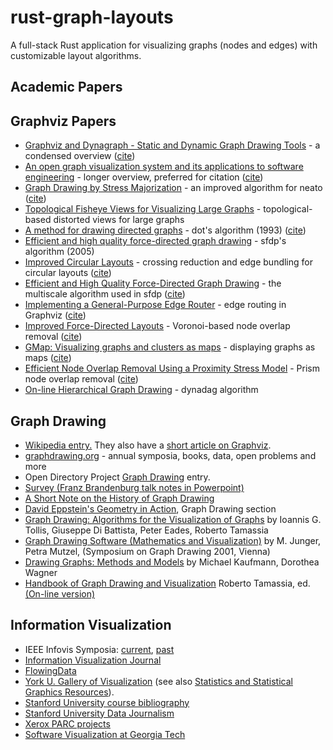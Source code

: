 # rust-graph-layouts

A full-stack Rust application for visualizing graphs (nodes and edges) with customizable layout algorithms.

## Academic Papers

## Graphviz Papers

- [Graphviz and Dynagraph - Static and Dynamic Graph Drawing Tools](https://graphviz.org/documentation/EGKNW03.pdf) - a condensed overview ([cite](https://citeseerx.ist.psu.edu/viewdoc/summary?doi=10.1.1.96.3776))
- [An open graph visualization system and its applications to software engineering](https://graphviz.org/documentation/GN99.pdf) - longer overview, preferred for citation ([cite](http://citeseerx.ist.psu.edu/viewdoc/summary?doi=10.1.1.106.5621))
- [Graph Drawing by Stress Majorization](https://graphviz.org/documentation/GKN04.pdf) - an improved algorithm for neato ([cite](https://link.springer.com/chapter/10.1007/978-3-540-31843-9_25))
- [Topological Fisheye Views for Visualizing Large Graphs](https://graphviz.org/documentation/GKN04a.pdf) - topological-based distorted views for large graphs
- [A method for drawing directed graphs](https://graphviz.org/documentation/TSE93.pdf) - dot's algorithm (1993) ([cite](http://citeseerx.ist.psu.edu/viewdoc/summary?doi=10.1.1.3.8982))
- [Efficient and high quality force-directed graph drawing](http://yifanhu.net/PUB/graph_draw.pdf) - sfdp's algorithm (2005)
- [Improved Circular Layouts](https://graphviz.org/documentation/GK06.pdf) - crossing reduction and edge bundling for circular layouts ([cite](https://link.springer.com/chapter/10.1007/978-3-540-70904-6_37))
- [Efficient and High Quality Force-Directed Graph Drawing](https://graphviz.org/documentation/Hu05.pdf) - the multiscale algorithm used in sfdp ([cite](http://yifanhu.net/PUB/graph_draw.pdf))
- [Implementing a General-Purpose Edge Router](https://graphviz.org/documentation/DGKN97.pdf) - edge routing in Graphviz ([cite](https://link.springer.com/chapter/10.1007/3-540-63938-1_68))
- [Improved Force-Directed Layouts](https://graphviz.org/documentation/GN98.pdf) - Voronoi-based node overlap removal ([cite](https://link.springer.com/chapter/10.1007/3-540-37623-2_28))
- [GMap: Visualizing graphs and clusters as maps](https://graphviz.org/documentation/GHK09.pdf) - displaying graphs as maps ([cite](http://citeseerx.ist.psu.edu/viewdoc/summary?doi=10.1.1.154.8753))
- [Efficient Node Overlap Removal Using a Proximity Stress Model](https://graphviz.org/documentation/GH10.pdf) - Prism node overlap removal ([cite](https://link.springer.com/chapter/10.1007/978-3-642-00219-9_20))
- [On-line Hierarchical Graph Drawing](https://graphviz.org/documentation/NW01.pdf) - dynadag algorithm

## Graph Drawing

- [Wikipedia entry.](http://en.wikipedia.org/wiki/Graph_drawing) They also have a [short article on Graphviz](http://en.wikipedia.org/wiki/Graphviz).
- [graphdrawing.org](http://www.graphdrawing.org/index.html) - annual symposia, books, data, open problems and more
- Open Directory Project [Graph Drawing](http://dmoztools.net/Science/Math/Combinatorics/Software/Graph_Drawing/) entry.
- [Survey (Franz Brandenburg talk notes in Powerpoint)](http://www.csse.monash.edu.au/~gfarr/research/GraphDrawing02-Mel.ppt)
- [A Short Note on the History of Graph Drawing](https://www.merl.com/publications/TR2001-49)
- [David Eppstein's Geometry in Action](http://www.ics.uci.edu/~eppstein/gina/gdraw.html), Graph Drawing section
- [Graph Drawing: Algorithms for the Visualization of Graphs](http://www.amazon.com/exec/obidos/tg/detail/-/0133016153/qid=1089229182/sr=8-1/ref=sr_8_xs_ap_i1_xgl14/103-2475216-1750235?v=glance&s=books&n=507846) by Ioannis G. Tollis, Giuseppe Di Battista, Peter Eades, Roberto Tamassia
- [Graph Drawing Software (Mathematics and Visualization)](http://www.amazon.com/exec/obidos/tg/detail/-/3540008810/qid=1089229286/sr=1-3/ref=sr_1_3/103-2475216-1750235?v=glance&s=books) by M. Junger, Petra Mutzel, (Symposium on Graph Drawing 2001, Vienna)
- [Drawing Graphs: Methods and Models](http://www.amazon.com/exec/obidos/tg/detail/-/3540420622/qid=1089229286/sr=1-8/ref=sr_1_8/103-2475216-1750235?v=glance&s=books) by Michael Kaufmann, Dorothea Wagner
- [Handbook of Graph Drawing and Visualization](http://www.amazon.com/Handbook-Visualization-Discrete-Mathematics-Applications/dp/1584884126%3FSubscriptionId%3DAKIAILSHYYTFIVPWUY6Q%26tag%3Dduckduckgo-d-20%26linkCode%3Dxm2%26camp%3D2025%26creative%3D165953%26creativeASIN%3D1584884126) Roberto Tamassia, ed. [(On-line version)](http://cs.brown.edu/people/rtamassi/gdhandbook/)

## Information Visualization

- IEEE Infovis Symposia: [current](http://vis.computer.org/), [past](http://www.infovis.org/)
- [Information Visualization Journal](http://www.palgrave-journals.com/ivs/)
- [FlowingData](http://flowingdata.com/)
- [York U. Gallery of Visualization](http://www.datavis.ca/gallery/index.php) (see also [Statistics and Statistical Graphics Resources](http://euclid.psych.yorku.ca/SCS/StatResource.html)).
- [Stanford University course bibliography](http://graphics.stanford.edu/courses/cs348c-96-fall/resources.html)
- [Stanford University Data Journalism](http://datajournalism.stanford.edu/)
- [Xerox PARC projects](http://www2.parc.com/istl/projects/uir/projects/ii.html)
- [Software Visualization at Georgia Tech](http://www.gvu.gatech.edu/)
